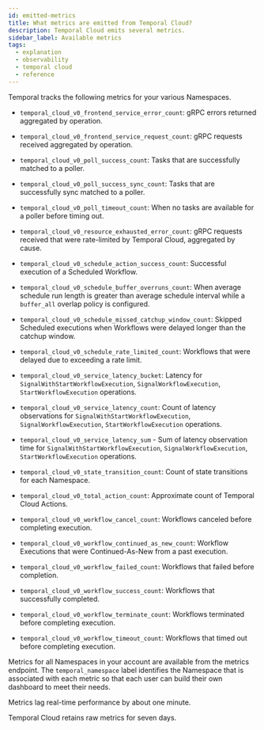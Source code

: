 ```yaml
---
id: emitted-metrics
title: What metrics are emitted from Temporal Cloud?
description: Temporal Cloud emits several metrics.
sidebar_label: Available metrics
tags:
  - explanation
  - observability
  - temporal cloud
  - reference
---
```


Temporal tracks the following metrics for your various Namespaces.

- `temporal_cloud_v0_frontend_service_error_count`: gRPC errors returned aggregated by operation.

- `temporal_cloud_v0_frontend_service_request_count`: gRPC requests received aggregated by operation.

- `temporal_cloud_v0_poll_success_count`: Tasks that are successfully matched to a poller.

- `temporal_cloud_v0_poll_success_sync_count`: Tasks that are successfully sync matched to a poller.

- `temporal_cloud_v0_poll_timeout_count`: When no tasks are available for a poller before timing out.

- `temporal_cloud_v0_resource_exhausted_error_count`: gRPC requests received that were rate-limited by Temporal Cloud, aggregated by cause.

- `temporal_cloud_v0_schedule_action_success_count`: Successful execution of a Scheduled Workflow.

- `temporal_cloud_v0_schedule_buffer_overruns_count`: When average schedule run length is greater than average schedule interval while a `buffer_all` overlap policy is configured.

- `temporal_cloud_v0_schedule_missed_catchup_window_count`: Skipped Scheduled executions when Workflows were delayed longer than the catchup window.

- `temporal_cloud_v0_schedule_rate_limited_count`: Workflows that were delayed due to exceeding a rate limit.

- `temporal_cloud_v0_service_latency_bucket`: Latency for `SignalWithStartWorkflowExecution`, `SignalWorkflowExecution`, `StartWorkflowExecution` operations.

- `temporal_cloud_v0_service_latency_count`: Count of latency observations for `SignalWithStartWorkflowExecution`, `SignalWorkflowExecution`, `StartWorkflowExecution` operations.

- `temporal_cloud_v0_service_latency_sum` - Sum of latency observation time for `SignalWithStartWorkflowExecution`, `SignalWorkflowExecution`, `StartWorkflowExecution` operations.

- `temporal_cloud_v0_state_transition_count`: Count of state transitions for each Namespace.

- `temporal_cloud_v0_total_action_count`: Approximate count of Temporal Cloud Actions.

- `temporal_cloud_v0_workflow_cancel_count`: Workflows canceled before completing execution.

- `temporal_cloud_v0_workflow_continued_as_new_count`: Workflow Executions that were Continued-As-New from a past execution.

- `temporal_cloud_v0_workflow_failed_count`: Workflows that failed before completion.

- `temporal_cloud_v0_workflow_success_count`: Workflows that successfully completed.

- `temporal_cloud_v0_workflow_terminate_count`: Workflows terminated before completing execution.

- `temporal_cloud_v0_workflow_timeout_count`: Workflows that timed out before completing execution.

Metrics for all Namespaces in your account are available from the metrics endpoint.
The `temporal_namespace` label identifies the Namespace that is associated with each metric so that each user can build their own dashboard to meet their needs.

Metrics lag real-time performance by about one minute.

Temporal Cloud retains raw metrics for seven days.
